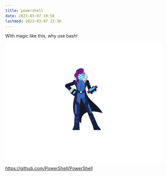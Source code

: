 ```yaml
---
title: powershell
date: 2023-03-07 19:50
lastmod: 2023-03-07 22:30
---
```



With magic like this, why use bash!

<img src="images/powershell-avatar.svg">https://github.com/PowerShell/PowerShell</img>
